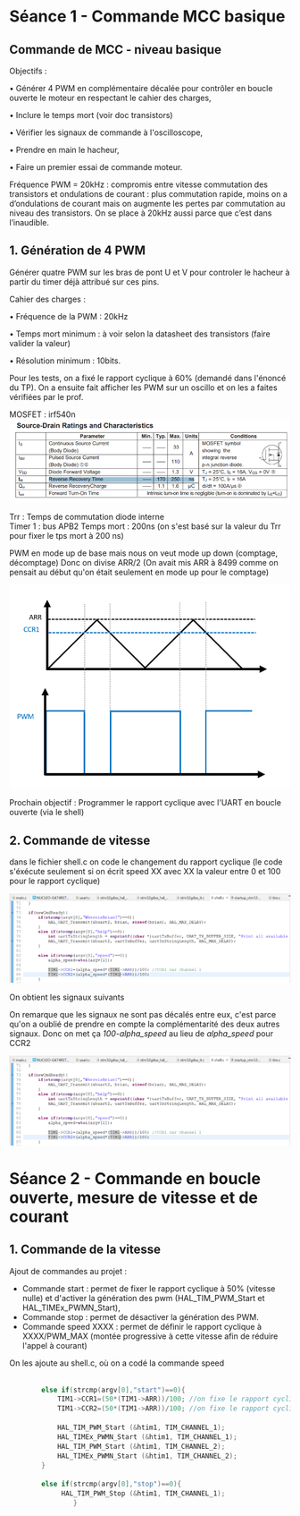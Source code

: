# Séance 1 - Commande MCC basique

## Commande de MCC - niveau basique
Objectifs :

•	Générer 4 PWM en complémentaire décalée pour contrôler en boucle ouverte le moteur en respectant le cahier des charges,

•	Inclure le temps mort (voir doc transistors)

•	Vérifier les signaux de commande à l'oscilloscope,

•	Prendre en main le hacheur,

•	Faire un premier essai de commande moteur.

Fréquence PWM = 20kHz : compromis entre vitesse commutation des transistors et ondulations de courant : plus commutation rapide, moins on a d’ondulations de courant mais on augmente les pertes par commutation au niveau des transistors. On se place à 20kHz aussi parce que c’est dans l’inaudible.

## 1. Génération de 4 PWM

Générer quatre PWM sur les bras de pont U et V pour controler le hacheur à partir du timer déjà attribué sur ces pins.

Cahier des charges :

•	Fréquence de la PWM : 20kHz

•	Temps mort minimum : à voir selon la datasheet des transistors (faire valider la valeur)

•	Résolution minimum : 10bits.

Pour les tests, on a fixé le rapport cyclique à 60% (demandé dans l'énoncé du TP).
On a ensuite fait afficher les PWM sur un oscillo et on les a faites vérifiées par le prof.

MOSFET : irf540n 
![alt text](https://github.com/Chatvolant/TP_actionneurs/blob/main/mosfet_source_drain_characteristics.png)

Trr : Temps de commutation diode interne  
Timer 1 : bus APB2
Temps mort : 200ns (on s'est basé sur la valeur du Trr pour fixer le tps mort à 200 ns)

PWM en mode up de base mais nous on veut mode up down (comptage, décomptage)
Donc on divise ARR/2 (On avait mis ARR à 8499 comme on pensait au début qu'on était seulement en mode up pour le comptage)

![alt text](https://github.com/Chatvolant/TP_actionneurs/blob/main/pwm.png)

Prochain objectif : Programmer le rapport cyclique avec l'UART en boucle ouverte (via le shell)

## 2. Commande de vitesse

dans le fichier shell.c on code le changement du rapport cyclique (le code s'éxécute seulement si on écrit speed XX avec XX la valeur entre 0 et 100 pour le rapport cyclique)

![alt text](https://github.com/Chatvolant/TP_actionneurs/blob/main/code_speed_v1.png)

On obtient les signaux suivants  


On remarque que les signaux ne sont pas décalés entre eux, c'est parce qu'on a oublié de prendre en compte la complémentarité des deux autres signaux. Donc on met ça _100-alpha_speed_ au lieu de _alpha_speed_ pour CCR2

![alt text](https://github.com/Chatvolant/TP_actionneurs/blob/main/code_speed_v1.png)

# Séance 2 - Commande en boucle ouverte, mesure de vitesse et de courant

## 1. Commande de la vitesse
Ajout de commandes au projet :  

- Commande start : permet de fixer le rapport cyclique à 50% (vitesse nulle) et d'activer la génération des pwm (HAL_TIM_PWM_Start et HAL_TIMEx_PWMN_Start),
- Commande stop : permet de désactiver la génération des PWM.
- Commande speed XXXX : permet de définir le rapport cyclique à XXXX/PWM_MAX (montée progressive à cette vitesse afin de réduire l'appel à courant)

On les ajoute au shell.c, où on a codé la commande speed  

```c

		else if(strcmp(argv[0],"start")==0){
			TIM1->CCR1=(50*(TIM1->ARR))/100; //on fixe le rapport cyclique à 50%
			TIM1->CCR2=(50*(TIM1->ARR))/100; //on fixe le rapport cyclique à 50%

			HAL_TIM_PWM_Start (&htim1, TIM_CHANNEL_1);
			HAL_TIMEx_PWMN_Start (&htim1, TIM_CHANNEL_1);
			HAL_TIM_PWM_Start (&htim1, TIM_CHANNEL_2);
			HAL_TIMEx_PWMN_Start (&htim1, TIM_CHANNEL_2);
		}

		else if(strcmp(argv[0],"stop")==0){
			 HAL_TIM_PWM_Stop (&htim1, TIM_CHANNEL_1);
				}
```





